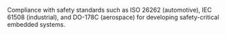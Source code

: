 Compliance with safety standards such as ISO 26262 (automotive), IEC 61508 (industrial), and DO-178C (aerospace) for developing safety-critical embedded systems.
